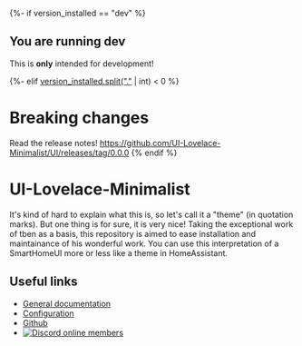 {%- if version_installed == "dev" %}

## You are running dev

This is **only** intended for development!

{%- elif [version_installed.split("."](0) | int) < 0 %}

# Breaking changes

Read the release notes!
<https://github.com/UI-Lovelace-Minimalist/UI/releases/tag/0.0.0>
{% endif %}

# UI-Lovelace-Minimalist

It's kind of hard to explain what this is, so let's call it a "theme" (in quotation marks). But one thing is for sure, it is very nice! Taking the exceptional work of tben as a basis, this repository is aimed to ease installation and maintainance of his wonderful work. You can use this interpretation of a SmartHomeUI more or less like a theme in HomeAssistant.

## Useful links

- [General documentation](https://ui-lovelace-minimalist.netlify.app/)
- [Configuration](https://ui-lovelace-minimalist.netlify.app/)
- [Github](https://github.com/UI-Lovelace-Minimalist/UI)
- [![Discord online members](https://badgen.net/discord/online-members/TPXg9b7GfR)](https://discord.gg/TPXg9b7GfR)
